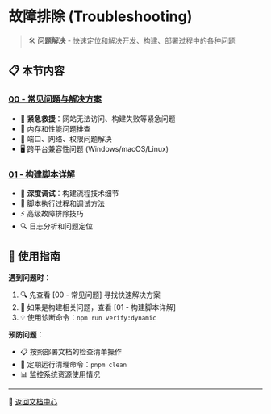 # 故障排除 (Troubleshooting)

> 🛠️ **问题解决** - 快速定位和解决开发、构建、部署过程中的各种问题

## 📋 本节内容

### [00 - 常见问题与解决方案](./00-common-issues.md)
- 🚨 **紧急救援**：网站无法访问、构建失败等紧急问题
- 💾 内存和性能问题排查
- 🔌 端口、网络、权限问题解决
- 🖥️ 跨平台兼容性问题 (Windows/macOS/Linux)

### [01 - 构建脚本详解](./01-build-dynamic-scripts.md)
- 🔧 **深度调试**：构建流程技术细节
- 📝 脚本执行过程和调试方法
- ⚡ 高级故障排除技巧
- 🔍 日志分析和问题定位

## 🎯 使用指南

**遇到问题时**：
1. 🔍 先查看 [00 - 常见问题] 寻找快速解决方案
2. 🔧 如果是构建相关问题，查看 [01 - 构建脚本详解]
3. 💡 使用诊断命令：`npm run verify:dynamic`

**预防问题**：
- 📋 按照部署文档的检查清单操作
- 🔄 定期运行清理命令：`pnpm clean`
- 📊 监控系统资源使用情况

---

📖 [返回文档中心](../README.md)